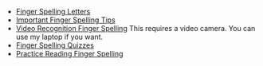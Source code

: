- [Finger Spelling Letters](https://www.lifeprint.com/asl101/fingerspelling/)
- [Important Finger Spelling Tips](https://www.asldeafined.com/2017/12/fingerspelling-tips/)
- [Video Recognition Finger Spelling](https://deafchildren.org/knowledge-center/asl-resources/asl-fingerspelling-app/) This requires a video camera.  You can use my laptop if you want.
- [Finger Spelling Quizzes](https://www.lifeprint.com/asl101/fingerspelling/practicequizzes.htm)
- [Practice Reading Finger Spelling](https://asl.ms/)